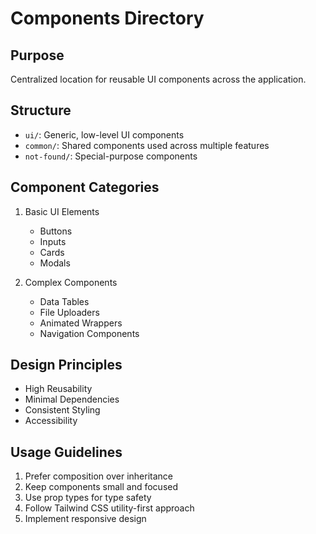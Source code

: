 # Components Directory

## Purpose
Centralized location for reusable UI components across the application.

## Structure
- `ui/`: Generic, low-level UI components
- `common/`: Shared components used across multiple features
- `not-found/`: Special-purpose components

## Component Categories
1. Basic UI Elements
   - Buttons
   - Inputs
   - Cards
   - Modals

2. Complex Components
   - Data Tables
   - File Uploaders
   - Animated Wrappers
   - Navigation Components

## Design Principles
- High Reusability
- Minimal Dependencies
- Consistent Styling
- Accessibility

## Usage Guidelines
1. Prefer composition over inheritance
2. Keep components small and focused
3. Use prop types for type safety
4. Follow Tailwind CSS utility-first approach
5. Implement responsive design
